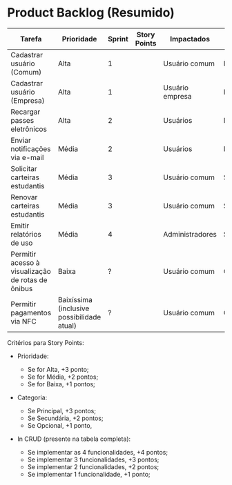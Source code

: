 # Product Backlog (Resumido)

| Tarefa | Prioridade | Sprint | Story Points | Impactados | Categoria |
| -----  | --------   | ------ | ------------ | ---------- | --------- |
| Cadastrar usuário (Comum) | Alta  | 1 |  | Usuário comum | Principal |
| Cadastrar usuário (Empresa) | Alta  | 1 |  | Usuário empresa  | Principal |
| Recargar passes eletrônicos | Alta | 2 |  | Usuários | Principal |
| Enviar notificações via e-mail | Média | 2 |  | Usuários | Principal |
| Solicitar carteiras estudantis | Média | 3 |  | Usuário comum | Secundária |
| Renovar carteiras estudantis | Média | 3 |  | Usuário comum | Secundária |
| Emitir relatórios de uso | Média | 4 |  | Administradores | Secundária |
| Permitir acesso à visualização de rotas de ônibus | Baixa | ? |  | Usuário comum | Opcional/Secundária |
| Permitir pagamentos via NFC | Baixíssima (inclusive possibilidade atual) | ? |  | Usuário comum | Opcional/Secundária/Utópica |

Critérios para Story Points:
- Prioridade:
  - Se for Alta, +3 ponto;
  - Se for Média, +2 pontos;
  - Se for Baixa, +1 pontos;

- Categoria:
  - Se Principal, +3 pontos;
  - Se Secundária, +2 pontos;
  - Se Opcional, +1 ponto,

- In CRUD (presente na tabela completa):
  - Se implementar as 4 funcionalidades, +4 pontos;
  - Se implementar 3 funcionalidades, +3 pontos;
  - Se implementar 2 funcionalidades, +2 pontos;
  - Se implementar 1 funcionalidade, +1 ponto;
